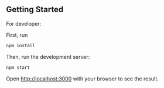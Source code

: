 ## Getting Started
For developer:

First, run
```bash
npm install
```

Then, run the development server:

```bash
npm start
```

Open [http://localhost:3000](http://localhost:3000) with your browser to see the result.